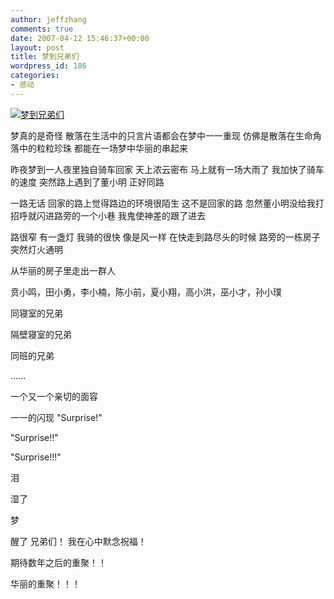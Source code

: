 ```yaml
---
author: jeffzhang
comments: true
date: 2007-04-12 15:46:37+00:00
layout: post
title: 梦到兄弟们
wordpress_id: 186
categories:
- 感动
---
```


[](file:///C:/Documents%20and%20Settings/110/My%20Documents/My%20Pictures/1087.gif)


[](file:///C:/Documents%20and%20Settings/110/My%20Documents/My%20Pictures/u=3780525338,2036991389&gp=10.jpg)

[![梦到兄弟们](http://simg.sinajs.cn/blog7style/images/common/sg_trans.gif)](http://photo.blog.sina.com.cn/showpic.html#blogid=57f94311010007ek&url=http://static1.photo.sina.com.cn/orignal/57f94311d6e82c0f3e0b0)

梦真的是奇怪
 散落在生活中的只言片语都会在梦中一一重现
 仿佛是散落在生命角落中的粒粒珍珠
 都能在一场梦中华丽的串起来

昨夜梦到一人夜里独自骑车回家
 天上浓云密布
 马上就有一场大雨了
 我加快了骑车的速度
 突然路上遇到了董小明
 正好同路

一路无话
 回家的路上觉得路边的环境很陌生
 这不是回家的路
 忽然董小明没给我打招呼就闪进路旁的一个小巷
 我鬼使神差的跟了进去

路很窄
 有一盏灯
 我骑的很快
 像是风一样
 在快走到路尽头的时候
 路旁的一栋房子突然灯火通明

 从华丽的房子里走出一群人

贲小鸣，田小勇，李小楠，陈小前，夏小翔，高小洪，巫小才，孙小璞

同寝室的兄弟

隔壁寝室的兄弟

同班的兄弟

......

一个又一个亲切的面容

一一的闪现
 "Surprise!"

"Surprise!!"

"Surprise!!!"

泪

湿了

梦

醒了
 兄弟们！
 我在心中默念祝福！

期待数年之后的重聚！！

华丽的重聚！！！

[](file:///C:/Documents%20and%20Settings/110/My%20Documents/My%20Pictures/1087.gif)
